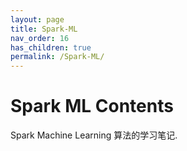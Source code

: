 ```yaml
---
layout: page
title: Spark-ML 
nav_order: 16
has_children: true
permalink: /Spark-ML/
---
```

# Spark ML Contents

Spark Machine Learning 算法的学习笔记.